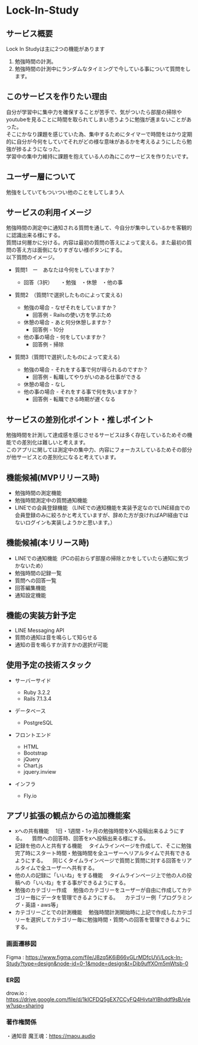 # Lock-In-Study
## サービス概要
Lock In Studyは主に2つの機能があります
1. 勉強時間の計測。
2. 勉強時間の計測中にランダムなタイミングで今している事について質問をします。
## このサービスを作りたい理由
自分が学習中に集中力を確保することが苦手で、気がついたら部屋の掃除やyoutubeを見ることに時間を取られてしまい思うように勉強が進まないことがあった。  
そこにかなり課題を感じていた為、集中するためにタイマーで時間をはかり定期的に自分が今何をしていてそれがどの様な意味があるかを考えるようにしたら勉強が捗るようになった。  
学習中の集中力維持に課題を抱えている人の為にこのサービスを作りたいです。
## ユーザー層について
勉強をしていてもついつい他のことをしてしまう人
## サービスの利用イメージ
勉強時間の測定中に通知される質問を通して、今自分が集中しているかを客観的に認識出来る様にする。  
質問は何層かに分ける。内容は最初の質問の答えによって変える。また最初の質問の答え方は面倒になりすぎない様ボタンにする。  
以下質問のイメージ。  
* 質問1　ー　あなたは今何をしていますか？
    * 回答（3択）　　・勉強　・休憩　・他の事

* 質問2　（質問1で選択したものによって変える)
    * 勉強の場合 - なぜそれをしていますか？
        * 回答例 - Railsの使い方を学ぶため
    * 休憩の場合 - あと何分休憩しますか？
        * 回答例 - 10分
    * 他の事の場合 - 何をしていますか？
        * 回答例 - 掃除

* 質問3（質問1で選択したものによって変える)
    * 勉強の場合 - それをする事で何が得られるのですか？
        * 回答例 - 転職してやりがいのある仕事ができる
    * 休憩の場合 - なし
    * 他の事の場合 - それをする事で何を失いますか？
        * 回答例 - 転職できる時期が遅くなる

## サービスの差別化ポイント・推しポイント
勉強時間を計測して達成感を感じさせるサービスは多く存在しているためその機能での差別化は難しいと考えます。  
このアプリに関しては測定中の集中力、内容にフォーカスしているためその部分が他サービスとの差別化になると考えています。

## 機能候補(MVPリリース時)
 * 勉強時間の測定機能
 * 勉強時間測定中の質問通知機能
 * LINEでの会員登録機能
 （LINEでの通知機能を実装予定なのでLINE経由での会員登録のみに絞ろかと考えていますが、辞めた方が良ければAPI経由ではないログインも実装しようかと思います。）
 ## 機能候補(本リリース時)
 * LINEでの通知機能（PCの前おらず部屋の掃除とかをしていたら通知に気づかないため）
 * 勉強時間の記録一覧
 * 質問への回答一覧
 * 回答編集機能
 * 通知設定機能

## 機能の実装方針予定
 * LINE Messaging API
 * 質問の通知は音を鳴らして知らせる
 * 通知の音を鳴らすか消すかの選択が可能

## 使用予定の技術スタック
 * サーバーサイド
    * Ruby 3.2.2
    * Rails 7.1.3.4

 * データベース
    * PostgreSQL

 * フロントエンド
    * HTML
    * Bootstrap
    * jQuery
    * Chart.js
    * jquery.inview

 * インフラ
    * Fly.io

## アプリ拡張の観点からの追加機能案
 * xへの共有機能
 　1日・1週間・1ヶ月の勉強時間をXへ投稿出来るようにする。
 　質問への回答時、回答をxへ投稿出来る様にする。
 * 記録を他の人と共有する機能
 　タイムラインページを作成して、そこに勉強完了時にスタート時間・勉強時間を全ユーザーへリアルタイムで共有できるようにする。
 　同じくタイムラインページで質問と質問に対する回答をリアルタイムで全ユーザーへ共有する。
 * 他の人の記録に「いいね」をする機能
 　タイムラインページ上で他の人の投稿への「いいね」をする事ができるようにする。
 * 勉強のカテゴリー作成
 　勉強のカテゴリーをユーザーが自由に作成してカテゴリー毎にデータを管理できるようにする。
 　カテゴリー例「プログラミング・英語・aws等」
 * カテゴリーごとでの計測機能
 　勉強時間計測開始時に上記で作成したカテゴリーを選択してカテゴリー毎に勉強時間・質問への回答を管理できるようにする。

 ### 画面遷移図
Figma : https://www.figma.com/file/J8zq5K6iB66vGLrMDfcUVj/Lock-In-Study?type=design&node-id=0-1&mode=design&t=Dib9uffXOm5mWtsb-0


### ER図
drow.io : https://drive.google.com/file/d/1kICFDQ5gEX7CCyFQ4HivtaYIBhddf9sB/view?usp=sharing

### 著作権関係
・通知音
  魔王魂：https://maou.audio